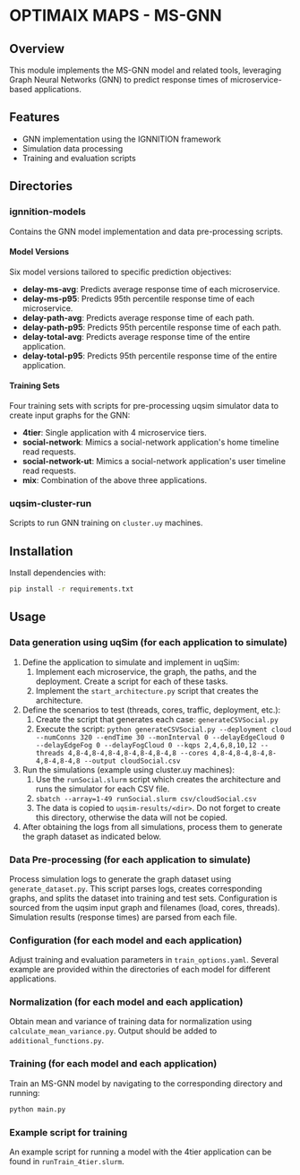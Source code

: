 # OPTIMAIX MAPS - MS-GNN

## Overview
This module implements the MS-GNN model and related tools, leveraging Graph Neural Networks (GNN) to predict response times of microservice-based applications.

## Features
- GNN implementation using the IGNNITION framework
- Simulation data processing
- Training and evaluation scripts

## Directories

### ignnition-models
Contains the GNN model implementation and data pre-processing scripts.

#### Model Versions
Six model versions tailored to specific prediction objectives:
- **delay-ms-avg**: Predicts average response time of each microservice.
- **delay-ms-p95**: Predicts 95th percentile response time of each microservice.
- **delay-path-avg**: Predicts average response time of each path.
- **delay-path-p95**: Predicts 95th percentile response time of each path.
- **delay-total-avg**: Predicts average response time of the entire application.
- **delay-total-p95**: Predicts 95th percentile response time of the entire application.

#### Training Sets
Four training sets with scripts for pre-processing uqsim simulator data to create input graphs for the GNN:
- **4tier**: Single application with 4 microservice tiers.
- **social-network**: Mimics a social-network application's home timeline read requests.
- **social-network-ut**: Mimics a social-network application's user timeline read requests.
- **mix**: Combination of the above three applications.

### uqsim-cluster-run
Scripts to run GNN training on `cluster.uy` machines.

## Installation
Install dependencies with:
```bash
pip install -r requirements.txt
```

## Usage

### Data generation using uqSim (for each application to simulate)

1. Define the application to simulate and implement in uqSim:
   1. Implement each microservice, the graph, the paths, and the deployment. Create a script for each of these tasks.
   2. Implement the `start_architecture.py` script that creates the architecture.
2. Define the scenarios to test (threads, cores, traffic, deployment, etc.):
   1. Create the script that generates each case: `generateCSVSocial.py`
   2. Execute the script: `python generateCSVSocial.py --deployment cloud --numConns 320 --endTime 30 --monInterval 0 --delayEdgeCloud 0 --delayEdgeFog 0 --delayFogCloud 0 --kqps 2,4,6,8,10,12 --threads 4,8-4,8-4,8-4,8-4,8-4,8-4,8 --cores 4,8-4,8-4,8-4,8-4,8-4,8-4,8 --output cloudSocial.csv`
3. Run the simulations (example using cluster.uy machines):
   1. Use the `runSocial.slurm` script which creates the architecture and runs the simulator for each CSV file.
   2. `sbatch --array=1-49 runSocial.slurm csv/cloudSocial.csv`
   3. The data is copied to `uqsim-results/<dir>`. Do not forget to create this directory, otherwise the data will not be copied.
4. After obtaining the logs from all simulations, process them to generate the graph dataset as indicated below.

### Data Pre-processing (for each application to simulate)

Process simulation logs to generate the graph dataset using `generate_dataset.py`. This script parses logs, creates corresponding graphs, and splits the dataset into training and test sets. Configuration is sourced from the uqsim input graph and filenames (load, cores, threads). Simulation results (response times) are parsed from each file.

### Configuration (for each model and each application)

Adjust training and evaluation parameters in `train_options.yaml`.
Several example are provided within the directories of each model for different applications.

### Normalization (for each model and each application)

Obtain mean and variance of training data for normalization using `calculate_mean_variance.py`. 
Output should be added to `additional_functions.py`.

### Training (for each model and each application)

Train an MS-GNN model by navigating to the corresponding directory and running:
```bash
python main.py
```
### Example script for training

An example script for running a model with the 4tier application can be found in `runTrain_4tier.slurm`.

